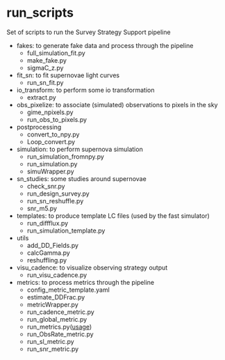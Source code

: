 # run_scripts 

Set of scripts to run the Survey Strategy Support pipeline

 * fakes: to generate fake data and process through the pipeline
   * full_simulation_fit.py
   * make_fake.py
   * sigmaC_z.py
 * fit_sn: to fit supernovae light curves
   * run_sn_fit.py
 * io_transform: to perform some io transformation 
   * extract.py
 * obs_pixelize: to associate (simulated) observations to pixels in the sky
   * gime_npixels.py
   * run_obs_to_pixels.py
 * postprocessing
   * convert_to_npy.py
   * Loop_convert.py
 * simulation: to perform supernova simulation
   * run_simulation_fromnpy.py
   * run_simulation.py
   * simuWrapper.py
 * sn_studies: some studies around supernovae
   * check_snr.py
   * run_design_survey.py
   * run_sn_reshuffle.py
   * snr_m5.py
 * templates: to produce template LC files (used by the fast simulator)
   * run_diffflux.py
   * run_simulation_template.py
 * utils
   * add_DD_Fields.py
   * calcGamma.py
   * reshuffling.py
 * visu_cadence: to visualize observing strategy output
   * run_visu_cadence.py
 * metrics: to process metrics through the pipeline
     * config_metric_template.yaml
     * estimate_DDFrac.py
     * metricWrapper.py
     * run_cadence_metric.py
     * run_global_metric.py
     * run_metrics.py([usage](../Metrics/usage_run_metrics.md))
     * run_ObsRate_metric.py
     * run_sl_metric.py
     * run_snr_metric.py
